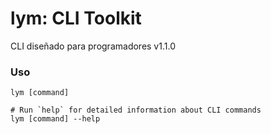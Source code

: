 # lym: CLI Toolkit
CLI diseñado para programadores v1.1.0
### Uso
```sh-session
lym [command]

# Run `help` for detailed information about CLI commands
lym [command] --help
```

